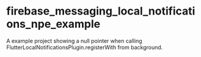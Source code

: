# firebase_messaging_local_notifications_npe_example

A example project showing a null pointer when calling FlutterLocalNotificationsPlugin.registerWith from background.
